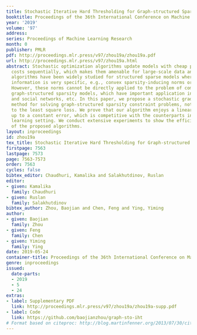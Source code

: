 ```yaml
---
title: Stochastic Iterative Hard Thresholding for Graph-structured Sparsity Optimization
booktitle: Proceedings of the 36th International Conference on Machine Learning
year: '2019'
volume: '97'
address: 
series: Proceedings of Machine Learning Research
month: 0
publisher: PMLR
pdf: http://proceedings.mlr.press/v97/zhou19a/zhou19a.pdf
url: http://proceedings.mlr.press/v97/zhou19a.html
abstract: Stochastic optimization algorithms update models with cheap per-iteration
  costs sequentially, which makes them amenable for large-scale data analysis. Such
  algorithms have been widely studied for structured sparse models where the sparsity
  information is very specific, e.g., convex sparsity-inducing norms or $\ell^0$-norm.
  However, these norms cannot be directly applied to the problem of complex (non-convex)
  graph-structured sparsity models, which have important application in disease outbreak
  and social networks, etc. In this paper, we propose a stochastic gradient-based
  method for solving graph-structured sparsity constraint problems, not restricted
  to the least square loss. We prove that our algorithm enjoys a linear convergence
  up to a constant error, which is competitive with the counterparts in the batch
  learning setting. We conduct extensive experiments to show the efficiency and effectiveness
  of the proposed algorithms.
layout: inproceedings
id: zhou19a
tex_title: Stochastic Iterative Hard Thresholding for Graph-structured Sparsity Optimization
firstpage: 7563
lastpage: 7573
page: 7563-7573
order: 7563
cycles: false
bibtex_editor: Chaudhuri, Kamalika and Salakhutdinov, Ruslan
editor:
- given: Kamalika
  family: Chaudhuri
- given: Ruslan
  family: Salakhutdinov
bibtex_author: Zhou, Baojian and Chen, Feng and Ying, Yiming
author:
- given: Baojian
  family: Zhou
- given: Feng
  family: Chen
- given: Yiming
  family: Ying
date: 2019-05-24
container-title: Proceedings of the 36th International Conference on Machine Learning
genre: inproceedings
issued:
  date-parts:
  - 2019
  - 5
  - 24
extras:
- label: Supplementary PDF
  link: http://proceedings.mlr.press/v97/zhou19a/zhou19a-supp.pdf
- label: Code
  link: https://github.com/baojianzhou/graph-sto-iht
# Format based on citeproc: http://blog.martinfenner.org/2013/07/30/citeproc-yaml-for-bibliographies/
---
```

